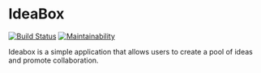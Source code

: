 # IdeaBox
[![Build Status](https://travis-ci.org/Dannytebj/IdeaBox.svg?branch=staging)](https://travis-ci.org/Dannytebj/IdeaBox)
[![Maintainability](https://api.codeclimate.com/v1/badges/a99a88d28ad37a79dbf6/maintainability)](https://codeclimate.com/github/codeclimate/codeclimate/maintainability)

Ideabox is a simple application that allows users to create a pool of ideas and promote collaboration.
